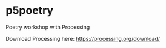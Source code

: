 # p5poetry
Poetry workshop with Processing

Download Processing here: 
https://processing.org/download/



